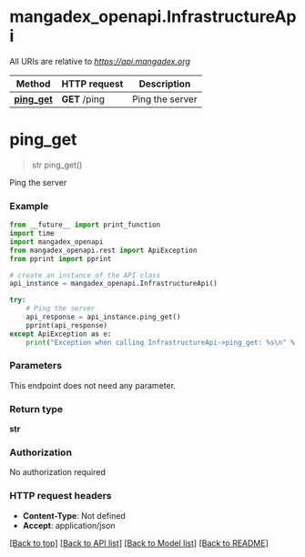 # mangadex_openapi.InfrastructureApi

All URIs are relative to *https://api.mangadex.org*

Method | HTTP request | Description
------------- | ------------- | -------------
[**ping_get**](InfrastructureApi.md#ping_get) | **GET** /ping | Ping the server

# **ping_get**
> str ping_get()

Ping the server

### Example
```python
from __future__ import print_function
import time
import mangadex_openapi
from mangadex_openapi.rest import ApiException
from pprint import pprint

# create an instance of the API class
api_instance = mangadex_openapi.InfrastructureApi()

try:
    # Ping the server
    api_response = api_instance.ping_get()
    pprint(api_response)
except ApiException as e:
    print("Exception when calling InfrastructureApi->ping_get: %s\n" % e)
```

### Parameters
This endpoint does not need any parameter.

### Return type

**str**

### Authorization

No authorization required

### HTTP request headers

 - **Content-Type**: Not defined
 - **Accept**: application/json

[[Back to top]](#) [[Back to API list]](../README.md#documentation-for-api-endpoints) [[Back to Model list]](../README.md#documentation-for-models) [[Back to README]](../README.md)

